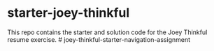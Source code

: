 # starter-joey-thinkful

This repo contains the starter and solution code for the Joey Thinkful resume exercise.
#   j o e y - t h i n k f u l - s t a r t e r - n a v i g a t i o n - a s s i g n m e n t  
 